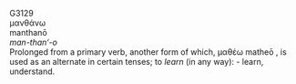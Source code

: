 <body>
  <p>G3129<br>  μανθάνω  <br> manthanō  <br><i>man-than‘-o </i><br>Prolonged from a primary verb, another form of which,   μαθέω    matheō  , is used as an alternate in certain tenses; to <i>learn</i> (in any way): - learn, understand.<br></p>
 </body>